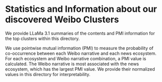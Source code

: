 # Statistics and Information about our discovered Weibo Clusters

We provide LLaMa 3.1 summaries of the contents and PMI information for the top clusters within this directory.

We use pointwise mutual information (PMI) to measure the probability of co-occurrence between each Weibo narrative and each news ecosystem. For each ecosystem and Weibo narrative combination, a PMI value is calculated. The Weibo narrative is most associated with the news ecosystem, which has the largest PMI value. We provide their normalized values in this directory for interpretability.
